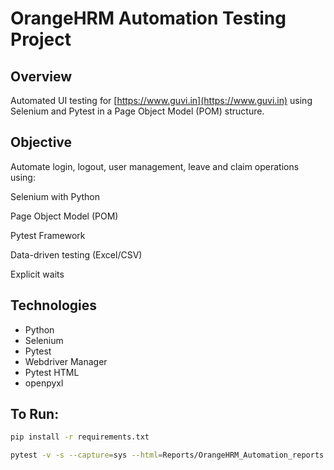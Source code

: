 # OrangeHRM Automation Testing Project

## Overview
Automated UI testing for [https://www.guvi.in](https://www.guvi.in) using Selenium and Pytest in a Page Object Model (POM) structure.

## Objective
Automate login, logout, user management, leave and claim operations using:

Selenium with Python

Page Object Model (POM)

Pytest Framework

Data-driven testing (Excel/CSV)

Explicit waits



## Technologies
- Python
- Selenium
- Pytest
- Webdriver Manager
- Pytest HTML
- openpyxl

## To Run:
```bash
pip install -r requirements.txt

pytest -v -s --capture=sys --html=Reports/OrangeHRM_Automation_reports.html